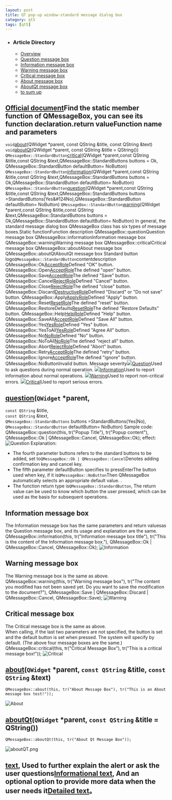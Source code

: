 ```yaml
---
layout: post
title: QT pop-up window-standard message dialog box
category: qt5
tags: [qt5]
---
```

* ### Article Directory
  * [Overview](https://www.programmersought.com/article/17855980570/#_2)
  * [Question message box](https://www.programmersought.com/article/17855980570/#Question_63)
  * [Information message box](https://www.programmersought.com/article/17855980570/#Information_93)
  * [Warning message box](https://www.programmersought.com/article/17855980570/#Warning_104)
  * [Critical message box](https://www.programmersought.com/article/17855980570/#Critical_115)
  * [About message box](https://www.programmersought.com/article/17855980570/#About_122)
  * [AboutQt message box](https://www.programmersought.com/article/17855980570/#AboutQt_131)
  * [to sum up](https://www.programmersought.com/article/17855980570/#_141)
## [Official document](https://doc.qt.io/qt-5/qmessagebox.html)Find the static member function of QMessageBox, you can see its function declaration.return valueFunction name and parameters
`void`[about](https://doc.qt.io/qt-5/qmessagebox.html)(QWidget \*parent, const QString &title, const QString &text)
`void`[aboutQt](https://doc.qt.io/qt-5/qmessagebox.html)(QWidget \*parent, const QString &title = QString())
`QMessageBox::StandardButton`[critical](https://doc.qt.io/qt-5/qmessagebox.html)(QWidget \*parent,const QString &title,const QString &text,QMessageBox::StandardButtons buttons = Ok, QMessageBox::StandardButton defaultButton= NoButton)
`QMessageBox::StandardButton`[information](https://doc.qt.io/qt-5/qmessagebox.html)(QWidget \*parent,const QString &title,const QString &text,QMessageBox::StandardButtons buttons = Ok,QMessageBox::StandardButton defaultButton= NoButton)
`QMessageBox::StandardButton`[question](https://doc.qt.io/qt-5/qmessagebox.html)(QWidget \*parent,const QString &title,const QString &text,QMessageBox::StandardButtons buttons =StandardButtons(Yes&\#124No),QMessageBox::StandardButton defaultButton= NoButton)
`QMessageBox::StandardButton`[warning](https://doc.qt.io/qt-5/qmessagebox.html)(QWidget \*parent,const QString &title,const QString &text,QMessageBox::StandardButtons buttons = Ok,QMessageBox::StandardButton defaultButton= NoButton)
In general, the standard message dialog box QMessageBox class has six types of message boxes.Static functionFunction description
QMessageBox::questionQuestion message box
QMessageBox::informationInformation message box
QMessageBox::warningWarning message box
QMessageBox::criticalCritical message box
QMessageBox::aboutAbout message box
QMessageBox::aboutQtAboutQt message box
Standard button logo`QMessageBox::StandardButton`contentdescription
QMessageBox::Ok[AcceptRole](https://doc.qt.io/qt-5/qmessagebox.html)Defined "OK" button.
QMessageBox::Open[AcceptRole](https://doc.qt.io/qt-5/qmessagebox.html)The defined "open" button.
QMessageBox::Save[AcceptRole](https://doc.qt.io/qt-5/qmessagebox.html)The defined "Save" button.
QMessageBox::Cancel[RejectRole](https://doc.qt.io/qt-5/qmessagebox.html)Defined "Cancel" button.
QMessageBox::Close[RejectRole](https://doc.qt.io/qt-5/qmessagebox.html)The defined "close" button.
QMessageBox::Discard[DestructiveRole](https://doc.qt.io/qt-5/qmessagebox.html)Defined "Discard" or "Do not save" button.
QMessageBox::Apply[ApplyRole](https://doc.qt.io/qt-5/qmessagebox.html)Defined "Apply" button.
QMessageBox::Reset[ResetRole](https://doc.qt.io/qt-5/qmessagebox.html)The defined "reset" button.
QMessageBox::RestoreDefaults[ResetRole](https://doc.qt.io/qt-5/qmessagebox.html)The defined "Restore Defaults" button.
QMessageBox::Help[HelpRole](https://doc.qt.io/qt-5/qmessagebox.html)Defined "Help" button.
QMessageBox::SaveAll[AcceptRole](https://doc.qt.io/qt-5/qmessagebox.html)Defined "Save All" button.
QMessageBox::Yes[YesRole](https://doc.qt.io/qt-5/qmessagebox.html)Defined "Yes" button.
QMessageBox::YesToAll[YesRole](https://doc.qt.io/qt-5/qmessagebox.html)Defined "Agree All" button.
QMessageBox::No[NoRole](https://doc.qt.io/qt-5/qmessagebox.html)Defined "No" button.
QMessageBox::NoToAll[NoRole](https://doc.qt.io/qt-5/qmessagebox.html)The defined "reject all" button.
QMessageBox::Abort[RejectRole](https://doc.qt.io/qt-5/qmessagebox.html)Defined "Abort" button.
QMessageBox::Retry[AcceptRole](https://doc.qt.io/qt-5/qmessagebox.html)The defined "retry" button.
QMessageBox::Ignore[AcceptRole](https://doc.qt.io/qt-5/qmessagebox.html)The defined "ignore" button.
QMessageBox::NoButtonInvalid button.
Message severity![](/md_blog/public/assets/2021-07-25/67b25ce36608a913221117154ccf4ceb.png)[Question](https://doc.qt.io/qt-5/qmessagebox.html#Icon-enum)Used to ask questions during normal operation.
![](/md_blog/public/assets/2021-07-25/336450232cf38f4a06c61318cd9a0aec.png)[Information](https://doc.qt.io/qt-5/qmessagebox.html#Icon-enum)Used to report information about normal operations.
![](/md_blog/public/assets/2021-07-25/9d51dec371e684ec08ada2182460998f.png)[Warning](https://doc.qt.io/qt-5/qmessagebox.html#Icon-enum)Used to report non-critical errors.
![](/md_blog/public/assets/2021-07-25/972e04c08136157a06a5d4d0cfffc975.png)[Critical](https://doc.qt.io/qt-5/qmessagebox.html#Icon-enum)Used to report serious errors.
## [question](https://doc.qt.io/qt-5/qmessagebox.html)(`QWidget` \*parent,  
`const QString` &title,  
`const QString` &text,  
`QMessageBox::StandardButtons` buttons =StandardButtons(Yes|No),  
`QMessageBox::StandardButton` defaultButton= NoButton)
Sample code:
     QMessageBox::question(this, tr("Popup Title"), tr("Popup content"), QMessageBox::Ok | QMessageBox::Cancel, QMessageBox::Ok); 
effect:
![Question ](/md_blog/public/assets/2021-07-25/877f9f94ffdb49d8f2096192c7ac7e07.png)
Explanation:
* The fourth parameter buttons refers to the standard buttons to be added, set to`QMessageBox::Ok | QMessageBox::Cancel`Denotes adding confirmation key and cancel key.
* The fifth parameter defaultButton specifies to pressEnterThe button used when key, if it is`QMessageBox::NoButton`Then QMessageBox automatically selects an appropriate default value. .
* The function return type is`QMessageBox::StandardButton`, The return value can be used to know which button the user pressed, which can be used as the basis for subsequent operations.
## Information message box
The Information message box has the same parameters and return values ​​as the Question message box, and its usage and explanation are the same.
    QMessageBox::information(this, tr("Information message box title"), tr("This is the content of the Information message box."), QMessageBox::Ok | QMessageBox::Cancel, QMessageBox::Ok); 
![Information ](/md_blog/public/assets/2021-07-25/7ab0fe25d963a120bdae3126be40e090.png)
## Warning message box
The Warning message box is the same as above.
     QMessageBox::warning(this, tr("Warning message box"), tr("The content you modified has not been saved yet. Do you want to save the modification to the document?"), QMessageBox::Save | QMessageBox::Discard | QMessageBox::Cancel, QMessageBox::Save); 
![Warning ](/md_blog/public/assets/2021-07-25/685a5d6885c9012e980df18f85a84aa3.png)
## Critical message box
The Critical message box is the same as above.  
When calling, if the last two parameters are not specified, the button is set and the default button is set when pressed. The system will specify by default. (The above four message boxes are the same.)
    QMessageBox::critical(this, tr("Critical Message Box"), tr("This is a critical message box!")); 
![Critical ](/md_blog/public/assets/2021-07-25/e362dceee440d2e955a509dcd1966bf8.png)
## [about](https://doc.qt.io/qt-5/qmessagebox.html)(`QWidget` \*parent, `const QString` &title, `const QString` &text)
    QMessageBox::about(this, tr("About Message Box"), tr("This is an About message box test!")); 
![About ](/md_blog/public/assets/2021-07-25/9e29932e3adf759fec5574f89c40dfbf.png)
## [aboutQt](https://doc.qt.io/qt-5/qmessagebox.html)(`QWidget` \*parent, `const QString` &title = QString())
    QMessageBox::aboutQt(this, tr("About Qt Message Box")); 
![aboutQT.png](/md_blog/public/assets/2021-07-25/e2d07716d56d6072db70b7e18a7cad35.png)
## [text](https://doc.qt.io/qt-5/qmessagebox.html#text-prop), Used to further explain the alert or ask the user questions[Informational text](https://doc.qt.io/qt-5/qmessagebox.html#informativeText-prop), And an optional option to provide more data when the user needs it[Detailed text](https://doc.qt.io/qt-5/qmessagebox.html#detailedText-prop)。
